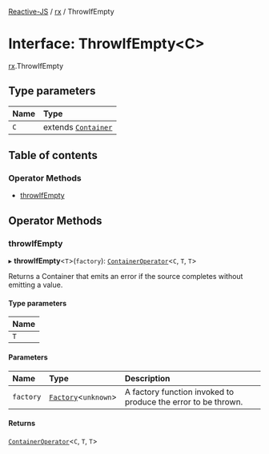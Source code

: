 [Reactive-JS](../README.md) / [rx](../modules/rx.md) / ThrowIfEmpty

# Interface: ThrowIfEmpty<C\>

[rx](../modules/rx.md).ThrowIfEmpty

## Type parameters

| Name | Type |
| :------ | :------ |
| `C` | extends [`Container`](containers.Container-1.md) |

## Table of contents

### Operator Methods

- [throwIfEmpty](rx.ThrowIfEmpty.md#throwifempty)

## Operator Methods

### throwIfEmpty

▸ **throwIfEmpty**<`T`\>(`factory`): [`ContainerOperator`](../modules/containers.md#containeroperator)<`C`, `T`, `T`\>

Returns a Container that emits an error if the source completes without emitting a value.

#### Type parameters

| Name |
| :------ |
| `T` |

#### Parameters

| Name | Type | Description |
| :------ | :------ | :------ |
| `factory` | [`Factory`](../modules/functions.md#factory)<`unknown`\> | A factory function invoked to produce the error to be thrown. |

#### Returns

[`ContainerOperator`](../modules/containers.md#containeroperator)<`C`, `T`, `T`\>
